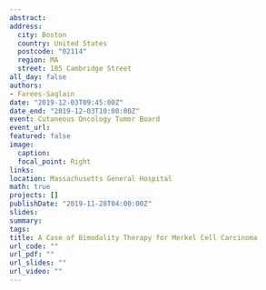 ```yaml
---
abstract:
address:
  city: Boston
  country: United States
  postcode: "02114"
  region: MA
  street: 185 Cambridge Street
all_day: false
authors:
- Farees-Saqlain
date: "2019-12-03T09:45:00Z"
date_end: "2019-12-03T10:00:00Z"
event: Cutaneous Oncology Tumor Board
event_url: 
featured: false
image:
  caption: 
  focal_point: Right
links:
location: Massachusetts General Hospital
math: true
projects: []
publishDate: "2019-11-28T04:00:00Z"
slides:  
summary: 
tags:
title: A Case of Bimodality Therapy for Merkel Cell Carcinoma
url_code: ""
url_pdf: ""
url_slides: ""
url_video: ""
---
```

